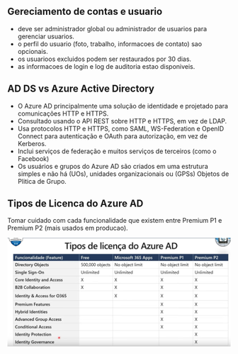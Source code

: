 ## Gereciamento de contas e usuario
- deve ser administrador global ou administrador de usuarios para gerenciar usuarios.
- o perfil do usuario (foto, trabalho, informacoes de contato) sao opcionais.
- os usuarioos excluidos podem ser restaurados por 30 dias.
- as informacoes de login e log de auditoria estao disponiveis.










## AD DS vs Azure Active Directory

- O Azure AD  principalmente uma solução de identidade e  projetado para comunicações HTTP e HTTPS.
- Consultado usando o API REST sobre HTTP e HTTPS, em vez de LDAP.
- Usa protocolos HTTP e HTTPS, como SAML, WS-Federation e OpenID Connect para autenticação e OAuth para autorização, em vez de Kerberos.
- Inclui serviços de federação e muitos serviços de terceiros (como o Facebook)
- Os usuários e grupos do Azure AD são criados em uma estrutura simples e não há (UOs), unidades organizacionais ou (GPSs) Objetos de Plitica de Grupo.

## Tipos de Licenca do Azure AD
Tomar cuidado com cada funcionalidade que existem entre Premium P1 e Premium P2 (mais usados em producao).

![azure](images/azure.png) 

